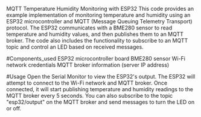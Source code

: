 MQTT Temperature Humidity Monitoring with ESP32
This code provides an example implementation of monitoring temperature and humidity using an ESP32 microcontroller and MQTT (Message Queuing Telemetry Transport) protocol. The ESP32 communicates with a BME280 sensor to read temperature and humidity values, and then publishes them to an MQTT broker. The code also includes the functionality to subscribe to an MQTT topic and control an LED based on received messages.


#Components_used
ESP32 microcontroller board
BME280 sensor
Wi-Fi network credentials
MQTT broker information (server IP address)

#Usage
Open the Serial Monitor to view the ESP32's output.
The ESP32 will attempt to connect to the Wi-Fi network and MQTT broker.
Once connected, it will start publishing temperature and humidity readings to the MQTT broker every 5 seconds.
You can also subscribe to the topic "esp32/output" on the MQTT broker and send messages to turn the LED on or off.
